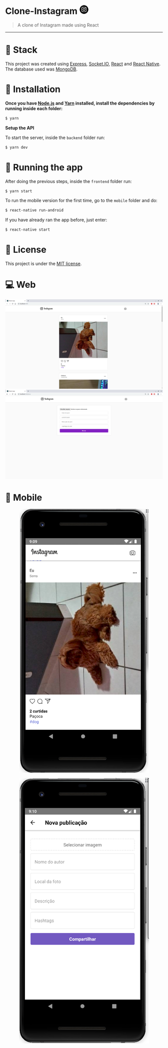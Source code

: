 # Clone-Instagram <img src="mobile/android/app/src/main/res/mipmap-mdpi/ic_launcher_round.png" height="30px"/>

> A clone of Instagram made using React

---

# :wrench: Stack

This project was created using [Express](https://expressjs.com/), [Socket.IO](https://socket.io/), [React](https://reactjs.org/) and [React Native](https://reactnative.dev/). The database used was [MongoDB](https://www.mongodb.com/).

# :construction_worker: Installation

**Once you have [Node.js](https://nodejs.org/en/download/) and [Yarn](https://yarnpkg.com/) installed, install the dependencies by running inside each folder:**

```bash
$ yarn
```

**Setup the API**

To start the server, inside the ```backend``` folder run:

```bash
$ yarn dev
```

# :rocket: Running the app

After doing the previous steps, inside the ```frontend``` folder run:

```bash
$ yarn start
```

To run the mobile version for the first time, go to the ```mobile``` folder and do:

```bash
$ react-native run-android
```

If you have already ran the app before, just enter:

```bash
$ react-native start
```

# :memo: License

This project is under the [MIT license](https://github.com/v1eira/clone-instagram/blob/master/LICENSE).

# :computer: Web

![frontend-feed](/img/frontend-feed.png)
![frontend-new](/img/frontend-new.png)

# :iphone: Mobile

<p align="center">
    <img src="img/mobile-feed.png"/>
</p>

<p align="center">
    <img src="img/mobile-new.png"/>
</p>
